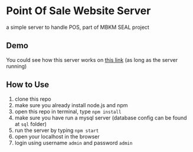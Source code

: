 # Point Of Sale Website Server
a simple server to handle POS, part of MBKM SEAL project

## Demo

You could see how this server works on [this link](http://34.101.220.11) (as long as the server running)

## How to Use
1. clone this repo
2. make sure you already install node.js and npm
3. open this repo in terminal, type `npm install`
4. make sure you have run a mysql server (database config can be found at `sql` folder)
5. run the server by typing `npm start`
6. open your localhost in the browser
7. login using username `admin` and password `admin`
